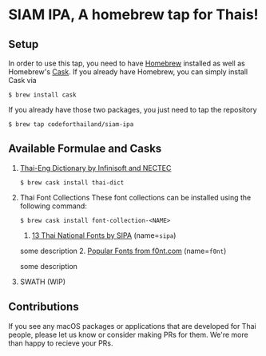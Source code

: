 # SIAM IPA, A homebrew tap for Thais!

## Setup
In order to use this tap, you need to have [Homebrew][1] installed as well as Homebrew's [Cask][2]. If you already have Homebrew, you can simply install Cask via 
```
$ brew install cask
```

If you already have those two packages, you just need to tap the repository
```
$ brew tap codeforthailand/siam-ipa
```

## Available Formulae and Casks
1. [Thai-Eng Dictionary by Infinisoft and NECTEC][thai-dict]
    ```
    $ brew cask install thai-dict
    ```
2. Thai Font Collections
    These font collections can be installed using the following command:
    ```
    $ brew cask install font-collection-<NAME>
    ```
   1. [13 Thai National Fonts by SIPA][sipa-font] (name=`sipa`)

    some description
   2. [Popular Fonts from f0nt.com][f0nt] (name=`f0nt`)

    some description

3. SWATH (WIP)

## Contributions
If you see any macOS packages or applications that are developed for Thai people, please let us know or consider making PRs for them. We're more than happy to recieve your PRs.


[1]: https://brew.sh
[2]: https://github.com/Homebrew/homebrew-cask
[thai-dict]: https://www.macthai.com/2015/11/05/install-dictionary-th-en-on-mac-osx/
[sipa-font]: https://www.nstda.or.th/th/news/12102-thai-font
[f0nt]: https://www.f0nt.com

